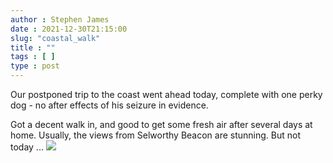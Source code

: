```yaml
---
author : Stephen James
date : 2021-12-30T21:15:00
slug: "coastal_walk" 
title : ""
tags : [ ]
type : post
---
```

Our postponed trip to the coast went ahead today, complete with one perky dog - no after effects of his seizure in evidence. 

Got a decent walk in, and good to get some fresh air after several days at home. Usually, the views from Selworthy Beacon are stunning. But not today ...
![](https://www.dropbox.com/s/w04ee4jh1z2llty/IMG_20211230_120632641_HDR.jpg?raw=1)